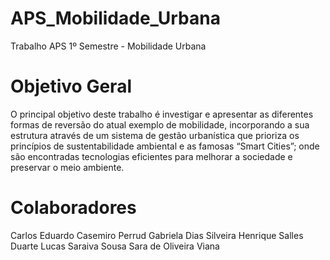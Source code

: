 # APS_Mobilidade_Urbana
Trabalho APS 1º Semestre - Mobilidade Urbana

# Objetivo Geral

O principal objetivo deste trabalho é investigar e apresentar as diferentes formas de reversão do atual exemplo de mobilidade, incorporando a sua estrutura através de um sistema de gestão urbanística que prioriza os princípios de sustentabilidade ambiental e as famosas “Smart Cities”; onde são encontradas tecnologias eficientes para melhorar a sociedade e preservar o meio ambiente. 

# Colaboradores
Carlos Eduardo Casemiro Perrud 
Gabriela Dias Silveira 
Henrique Salles Duarte
Lucas Saraiva Sousa
Sara de Oliveira Viana